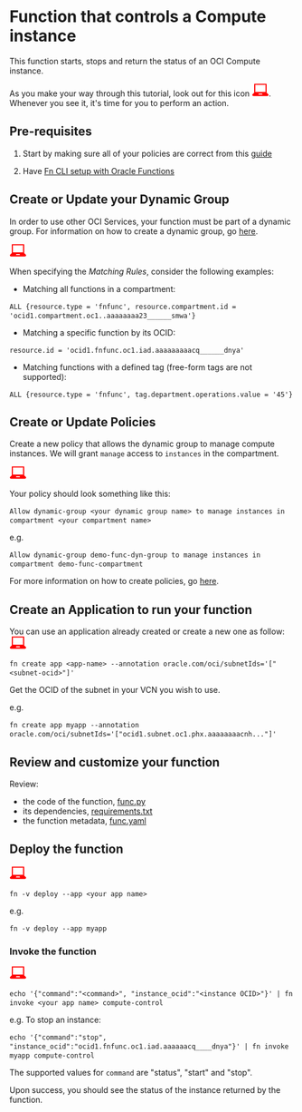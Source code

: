 # Function that controls a Compute instance

This function starts, stops and return the status of an OCI Compute instance.

As you make your way through this tutorial, look out for this icon ![user input icon](./images/userinput.png).
Whenever you see it, it's time for you to perform an action.

## Pre-requisites
1. Start by making sure all of your policies are correct from this [guide](https://docs.cloud.oracle.com/iaas/Content/Functions/Tasks/functionscreatingpolicies.htm?tocpath=Services%7CFunctions%7CPreparing%20for%20Oracle%20Functions%7CConfiguring%20Your%20Tenancy%20for%20Function%20Development%7C_____4)

2. Have [Fn CLI setup with Oracle Functions](https://docs.cloud.oracle.com/iaas/Content/Functions/Tasks/functionsconfiguringclient.htm?tocpath=Services%7CFunctions%7CPreparing%20for%20Oracle%20Functions%7CConfiguring%20Your%20Client%20Environment%20for%20Function%20Development%7C_____0)

## Create or Update your Dynamic Group
In order to use other OCI Services, your function
must be part of a dynamic group. For information on how to create a dynamic group,
go [here](https://docs.cloud.oracle.com/iaas/Content/Identity/Tasks/managingdynamicgroups.htm#To).

![user input icon](./images/userinput.png)

When specifying the *Matching Rules*, consider the following examples:
* Matching all functions in a compartment:
```
ALL {resource.type = 'fnfunc', resource.compartment.id = 'ocid1.compartment.oc1..aaaaaaaa23______smwa'}
```
* Matching a specific function by its OCID:
```
resource.id = 'ocid1.fnfunc.oc1.iad.aaaaaaaaacq______dnya'
```
* Matching functions with a defined tag (free-form tags are not supported):
```
ALL {resource.type = 'fnfunc', tag.department.operations.value = '45'}
```

## Create or Update Policies
Create a new policy that allows the dynamic group to manage compute instances. We will grant `manage` access to `instances` in the compartment.

![user input icon](./images/userinput.png)

Your policy should look something like this:
```
Allow dynamic-group <your dynamic group name> to manage instances in compartment <your compartment name>
```
e.g.
```
Allow dynamic-group demo-func-dyn-group to manage instances in compartment demo-func-compartment
```

For more information on how to create policies, go [here](https://docs.cloud.oracle.com/iaas/Content/Identity/Concepts/policysyntax.htm).


## Create an Application to run your function
You can use an application already created or create a new one as follow:
![user input icon](./images/userinput.png)
```
fn create app <app-name> --annotation oracle.com/oci/subnetIds='["<subnet-ocid>"]'
```
Get the OCID of the subnet in your VCN you wish to use.

e.g.
```
fn create app myapp --annotation oracle.com/oci/subnetIds='["ocid1.subnet.oc1.phx.aaaaaaaacnh..."]'
```

## Review and customize your function
Review:
* the code of the function, [func.py](./func.py)
* its dependencies, [requirements.txt](./requirements.txt)
* the function metadata, [func.yaml](./func.yaml)


## Deploy the function
![user input icon](./images/userinput.png)
```
fn -v deploy --app <your app name>
```
e.g.
```
fn -v deploy --app myapp
```

### Invoke the function
![user input icon](./images/userinput.png)
```
echo '{"command":"<command>", "instance_ocid":"<instance OCID>"}' | fn invoke <your app name> compute-control
```
e.g. To stop an instance:
```
echo '{"command":"stop", "instance_ocid":"ocid1.fnfunc.oc1.iad.aaaaaacq____dnya"}' | fn invoke myapp compute-control
```
The supported values for `command` are "status", "start" and "stop".


Upon success, you should see the status of the instance returned by the function.
